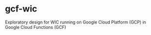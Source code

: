 # gcf-wic
Exploratory design for WIC running on Google Cloud Platform (GCP) in Google Cloud Functions (GCF)
